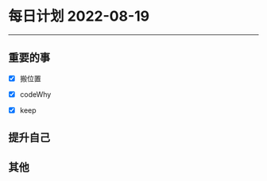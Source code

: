 #  每日计划 2022-08-19
---
## 重要的事
- [x]  搬位置
- [x]  codeWhy
- [x]  keep



## 提升自己

  



## 其他









